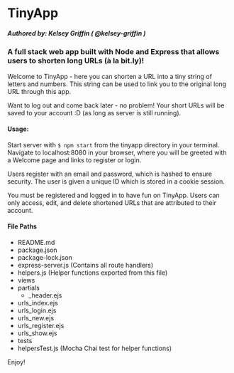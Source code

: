 # TinyApp
##### Authored by: Kelsey Griffin ( @kelsey-griffin )

### A full stack web app built with Node and Express that allows users to shorten long URLs (à la bit.ly)!

Welcome to TinyApp - here you can shorten a URL into a tiny string of letters and numbers. This string can be used to link you to the original long URL through this app.

Want to log out and come back later - no problem! Your short URLs will be saved to your account :D (as long as server is still running).


#### Usage:

Start server with `$ npm start` from the tinyapp directory in your terminal.
Navigate to localhost:8080 in your browser, where you will be greeted with a Welcome page and links to register or login. 

Users register with an email and password, which is hashed to ensure security. The user is given a unique ID which is stored in a cookie session. 

You must be registered and logged in to have fun on TinyApp.
Users can only access, edit, and delete shortened URLs that are attributed to their account.

#### File Paths
- README.md
- package.json
- package-lock.json
- express-server.js (Contains all route handlers)
- helpers.js (Helper functions exported from this file)
- views
 - partials
   - _header.ejs
 - urls_index.ejs
 - urls_login.ejs
 - urls_new.ejs
 - urls_register.ejs
 - urls_show.ejs
- tests
 - helpersTest.js (Mocha Chai test for helper functions)



Enjoy!

